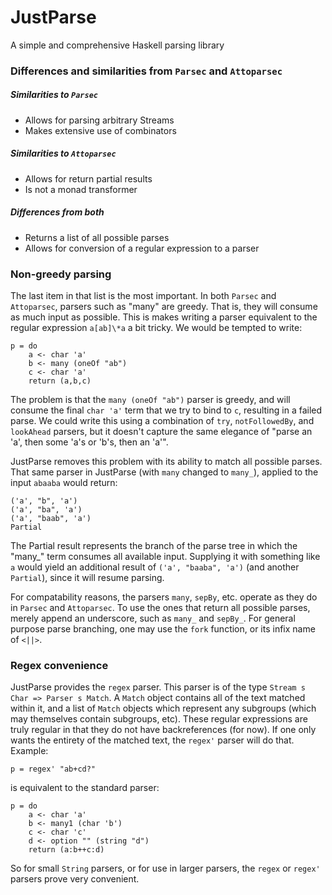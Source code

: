 # JustParse

A simple and comprehensive Haskell parsing library

### Differences and similarities from `Parsec` and `Attoparsec`

##### Similarities to `Parsec`
* Allows for parsing arbitrary Streams 
* Makes extensive use of combinators

##### Similarities to `Attoparsec`
* Allows for return partial results
* Is not a monad transformer 

##### Differences from both
* Returns a list of all possible parses
* Allows for conversion of a regular expression to a parser 

### Non-greedy parsing

The last item in that list is the most important. In both `Parsec` and 
`Attoparsec`, parsers such as "many" are greedy. That is, they will consume 
as much input as possible. This is makes writing a parser equivalent to the 
regular expression `a[ab]\*a` a bit tricky. We would be tempted to write:

    p = do
        a <- char 'a'
        b <- many (oneOf "ab")
        c <- char 'a'
        return (a,b,c)

The problem is that the `many (oneOf "ab")` parser is greedy, and will 
consume the final `char 'a'` term that we try to bind to `c`, resulting in a failed parse. We could write this using a combination of `try`, 
`notFollowedBy`, and `lookAhead` parsers, but it doesn't capture the same 
elegance of "parse an 'a', then some 'a's or 'b's, then an 'a'". 

JustParse removes this problem with its ability to match all possible 
parses. That same parser in JustParse (with `many` changed to `many_`), 
applied to the input `abaaba` would return:

    ('a', "b", 'a')
    ('a', "ba", 'a')
    ('a', "baab", 'a')
    Partial

The Partial result represents the branch of the parse tree in which the 
"many\_" term consumes all available input. Supplying it with something 
like `a` would yield an additional result of `('a', "baaba", 'a')` (and 
another `Partial`), since it will resume parsing.

For compatability reasons, the parsers `many`, `sepBy`, etc. operate as 
they do in `Parsec` and `Attoparsec`. To use the ones that return all 
possible parses, merely append an underscore, such as `many_` and `sepBy_`. 
For general purpose parse branching, one may use the `fork` function, or 
its infix name of `<||>`.

### Regex convenience

JustParse provides the `regex` parser. This parser is of the type 
`Stream s Char => Parser s Match`. A `Match` object contains all of the 
text matched within it, and a list of `Match` objects which represent any 
subgroups (which may themselves contain subgroups, etc). These regular 
expressions are truly regular in that they do not have backreferences (for 
now). If one only wants the entirety of the matched text, the `regex'` 
parser will do that. Example:

    p = regex' "ab+cd?"

is equivalent to the standard parser:

    p = do
        a <- char 'a'
        b <- many1 (char 'b')
        c <- char 'c'
        d <- option "" (string "d")
        return (a:b++c:d)
       
So for small `String` parsers, or for use in larger parsers, the `regex` or 
`regex'` parsers prove very convenient.
